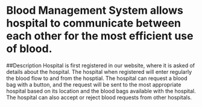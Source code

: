 # Blood Management System allows hospital to communicate between each other for the most efficient use of blood. 

##Description
Hospital is first registered in our website, where it is asked of details about the hospital. The hospital when registered will enter regularly the blood flow to and from the hosptial. The hospital can request a blood bag with a button, and the request will be sent to the most appropriate hospital based on its location and the blood bags available with the hospital. The hospital can also accept or reject blood requests from other hospitals.

